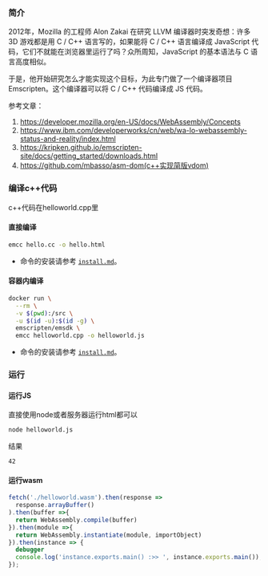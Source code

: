 ### 简介
2012年，Mozilla 的工程师 Alon Zakai 在研究 LLVM 编译器时突发奇想：许多 3D 游戏都是用 C / C++ 语言写的，如果能将 C / C++ 语言编译成 JavaScript 代码，它们不就能在浏览器里运行了吗？众所周知，JavaScript 的基本语法与 C 语言高度相似。

于是，他开始研究怎么才能实现这个目标，为此专门做了一个编译器项目 Emscripten。这个编译器可以将 C / C++ 代码编译成 JS 代码。

参考文章：
1. https://developer.mozilla.org/en-US/docs/WebAssembly/Concepts
2. https://www.ibm.com/developerworks/cn/web/wa-lo-webassembly-status-and-reality/index.html
3. https://kripken.github.io/emscripten-site/docs/getting_started/downloads.html
4. https://github.com/mbasso/asm-dom(c++实现简版vdom)

### 编译c++代码
c++代码在helloworld.cpp里

#### 直接编译

```bash
emcc hello.cc -o hello.html
```

- 命令的安装请参考
<a href="https://github.com/antgod/webassembly/blob/master/install.md">`install.md`</a>。

#### 容器内编译
```bash
docker run \
  --rm \
  -v $(pwd):/src \
  -u $(id -u):$(id -g) \
  emscripten/emsdk \
  emcc helloworld.cpp -o helloworld.js
```

- 命令的安装请参考
<a href="https://yuque.antfin.com/ait-fe/nlp/vmhwf1">`install.md`</a>。
### 运行
#### 运行JS
直接使用node或者服务器运行html都可以
```bash
node helloworld.js
```

结果
```
42
```

#### 运行wasm
```js
fetch('./helloworld.wasm').then(response =>
  response.arrayBuffer()
).then(buffer =>{
  return WebAssembly.compile(buffer)
}).then(module =>{
  return WebAssembly.instantiate(module, importObject)
}).then(instance => {
  debugger
  console.log('instance.exports.main() :>> ', instance.exports.main());
});
```

